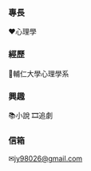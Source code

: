 ### 專長
❤心理學
### 經歷
📝輔仁大學心理學系
### 興趣
📚小說
🎞追劇
### 信箱
✉jy98026@gmail.com
<!--
**joyyilou/joyyilou** is a ✨ _special_ ✨ repository because its `README.md` (this file) appears on your GitHub profile.

Here are some ideas to get you started:

- 🔭 I’m currently working on ...
- 🌱 I’m currently learning ...
- 👯 I’m looking to collaborate on ...
- 🤔 I’m looking for help with ...
- 💬 Ask me about ...
- 📫 How to reach me: ...
- 😄 Pronouns: ...
- ⚡ Fun fact: ...
-->
